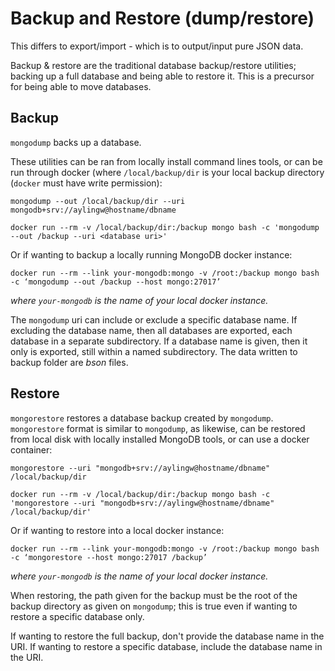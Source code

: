 <!-- TITLE: Mongodb -->
<!-- SUBTITLE: MongoDB - Tips and Tricks -->

# Backup and Restore (dump/restore)
This differs to export/import - which is to output/input pure JSON data.

Backup & restore are the traditional database backup/restore utilities; backing up a full database and being able to restore it. This is a precursor for being able to move databases.

## Backup
`mongodump` backs up a database. 

These utilities can be ran from locally install command lines tools, or can be run through docker (where `/local/backup/dir` is your local backup directory (`docker` must have write permission):
```
mongodump --out /local/backup/dir --uri mongodb+srv://aylingw@hostname/dbname
```

```
docker run --rm -v /local/backup/dir:/backup mongo bash -c 'mongodump --out /backup --uri <database uri>'
```

Or if wanting to backup a locally running MongoDB docker instance:
```
docker run --rm --link your-mongodb:mongo -v /root:/backup mongo bash -c ‘mongodump --out /backup --host mongo:27017’
```

_where `your-mongodb` is the name of your local docker instance._


The `mongodump` uri can include or exclude a specific database name. If excluding the database name, then all databases are exported, each database in a separate subdirectory. If a database name is given, then it only is exported, still within a named subdirectory. The data written to backup folder are _bson_ files.


## Restore
`mongorestore` restores a database backup created by `mongodump`. `mongorestore` format is similar to `mongodump`, as likewise, can be restored from local disk with locally installed MongoDB tools, or can use a docker container:

```
mongorestore --uri "mongodb+srv://aylingw@hostname/dbname" /local/backup/dir

```

```
docker run --rm -v /local/backup/dir:/backup mongo bash -c 'mongorestore --uri "mongodb+srv://aylingw@hostname/dbname" /local/backup/dir'

```

Or if wanting to restore into a local docker instance:

```
docker run --rm --link your-mongodb:mongo -v /root:/backup mongo bash -c ‘mongorestore --host mongo:27017 /backup’
```

_where `your-mongodb` is the name of your local docker instance._

When restoring, the path given for the backup must be the root of the backup directory as given on `mongodump`; this is true even if wanting to restore a specific database only.

If wanting to restore the full backup, don't provide the database name in the URI. If wanting to restore a specific database, include the database name in the URI.
